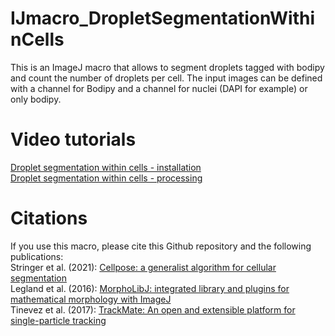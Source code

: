 # IJmacro_DropletSegmentationWithinCells

This is an ImageJ macro that allows to segment droplets tagged with bodipy and count the number of droplets per cell. The input images can be defined with a channel for Bodipy and a channel for nuclei (DAPI for example) or only bodipy.

# Video tutorials
[Droplet segmentation within cells - installation](https://youtu.be/-_RKU1kemsM) <br>
[Droplet segmentation within cells - processing](https://youtu.be/XGcnnoDGcok) <br>

# Citations
If you use this macro, please cite this Github repository and the following publications: <br> 
Stringer et al. (2021): [Cellpose: a generalist algorithm for cellular segmentation](https://doi.org/10.1038/s41592-020-01018-x) <br>
Legland et al. (2016): [MorphoLibJ: integrated library and plugins for mathematical morphology with ImageJ](https://doi.org/10.1093/bioinformatics/btw413) <br>
Tinevez et al. (2017): [TrackMate: An open and extensible platform for single-particle tracking](https://doi.org/10.1016/j.ymeth.2016.09.016) <br> 
